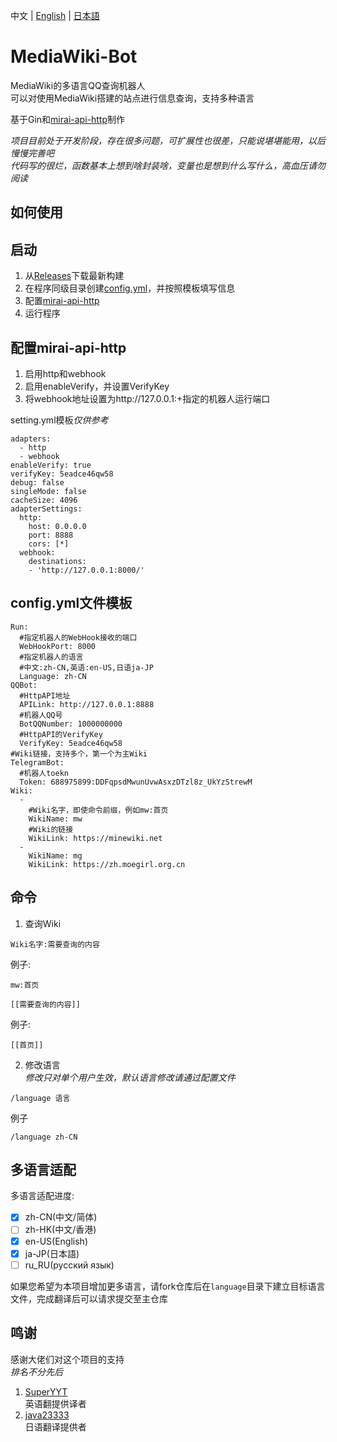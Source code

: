 中文 | [English](docs/README-en-US.md) | [日本語](docs/README-ja-JP.md)
# MediaWiki-Bot
MediaWiki的多语言QQ查询机器人  
可以对使用MediaWiki搭建的站点进行信息查询，支持多种语言

基于Gin和[mirai-api-http](https://github.com/project-mirai/mirai-api-http)制作

*项目目前处于开发阶段，存在很多问题，可扩展性也很差，只能说堪堪能用，以后慢慢完善吧*  
*代码写的很烂，函数基本上想到啥封装啥，变量也是想到什么写什么，高血压请勿阅读*

## 如何使用

## 启动  
1. 从[Releases](https://github.com/nyancatda/MediaWiki-Bot/releases)下载最新构建
1. 在程序同级目录创建[config.yml](https://github.com/nyancatda/MediaWiki-Bot#configyml%E6%96%87%E4%BB%B6%E6%A8%A1%E6%9D%BF)，并按照模板填写信息
1. 配置[mirai-api-http](https://github.com/nyancatda/MediaWiki-Bot#%E9%85%8D%E7%BD%AEmirai-api-http)
1. 运行程序

## 配置mirai-api-http
1. 启用http和webhook
1. 启用enableVerify，并设置VerifyKey
1. 将webhook地址设置为http://127.0.0.1:+指定的机器人运行端口

setting.yml模板*仅供参考*
```
adapters:
  - http
  - webhook
enableVerify: true
verifyKey: 5eadce46qw58
debug: false
singleMode: false
cacheSize: 4096
adapterSettings:
  http:
    host: 0.0.0.0
    port: 8888
    cors: [*]
  webhook:
    destinations: 
    - 'http://127.0.0.1:8000/'
```

## config.yml文件模板
```
Run:
  #指定机器人的WebHook接收的端口
  WebHookPort: 8000
  #指定机器人的语言
  #中文:zh-CN,英语:en-US,日语ja-JP
  Language: zh-CN
QQBot:
  #HttpAPI地址
  APILink: http://127.0.0.1:8888
  #机器人QQ号
  BotQQNumber: 1000000000
  #HttpAPI的VerifyKey
  VerifyKey: 5eadce46qw58
#Wiki链接，支持多个，第一个为主Wiki
TelegramBot:
  #机器人toekn
  Token: 688975899:DDFqpsdMwunUvwAsxzDTzl8z_UkYzStrewM
Wiki:
  - 
    #Wiki名字，即使命令前缀，例如mw:首页
    WikiName: mw
    #Wiki的链接
    WikiLink: https://minewiki.net
  - 
    WikiName: mg
    WikiLink: https://zh.moegirl.org.cn
```

## 命令
1. 查询Wiki
```
Wiki名字:需要查询的内容
```
例子:
```
mw:首页
```

```
[[需要查询的内容]]
```
例子:
```
[[首页]]
```
2. 修改语言  
*修改只对单个用户生效，默认语言修改请通过配置文件*
```
/language 语言
```
例子
```
/language zh-CN
```

## 多语言适配
多语言适配进度:  
- [x] zh-CN(中文/简体)
- [ ] zh-HK(中文/香港)
- [x] en-US(English)
- [x] ja-JP(日本語)
- [ ] ru_RU(русский язык)

如果您希望为本项目增加更多语言，请fork仓库后在`language`目录下建立目标语言文件，完成翻译后可以请求提交至主仓库

## 鸣谢  
感谢大佬们对这个项目的支持  
*排名不分先后*
1. [SuperYYT](https://github.com/SuperYYT)  
  英语翻提供译者
2. [java23333](https://github.com/java23333)  
  日语翻译提供者